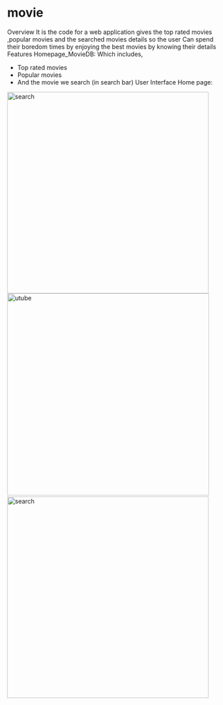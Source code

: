 # movie
Overview
It is the code for a web application gives the top rated movies ,popular movies and the searched movies details so  the user Can spend their boredom times by enjoying the best movies by knowing their details
Features
Homepage_MovieDB:
Which includes,
* Top rated movies
* Popular movies
* And the movie we search (in search bar)
User Interface
Home page:

<img width="465" alt="search" src="https://user-images.githubusercontent.com/62419022/91727000-b159fe00-ebbe-11ea-804f-c3b34e255e45.png">
<img width="466" alt="utube" src="https://user-images.githubusercontent.com/62419022/91727005-b28b2b00-ebbe-11ea-9728-7aa2bb1a6341.png">
 <img width="465" alt="search" src="https://user-images.githubusercontent.com/62419022/91727596-8ae89280-ebbf-11ea-998c-a71c1767abdd.png">



